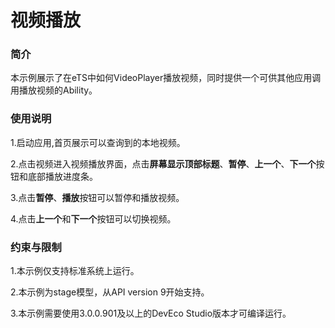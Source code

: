 # 视频播放

### 简介

本示例展示了在eTS中如何VideoPlayer播放视频，同时提供一个可供其他应用调用播放视频的Ability。

### 使用说明

1.启动应用,首页展示可以查询到的本地视频。

2.点击视频进入视频播放界面，点击**屏幕显示顶部标题**、**暂停**、**上一个**、**下一个**按钮和底部播放进度条。

3.点击**暂停**、**播放**按钮可以暂停和播放视频。

4.点击**上一个**和**下一个**按钮可以切换视频。


### 约束与限制

1.本示例仅支持标准系统上运行。

2.本示例为stage模型，从API version 9开始支持。

3.本示例需要使用3.0.0.901及以上的DevEco Studio版本才可编译运行。